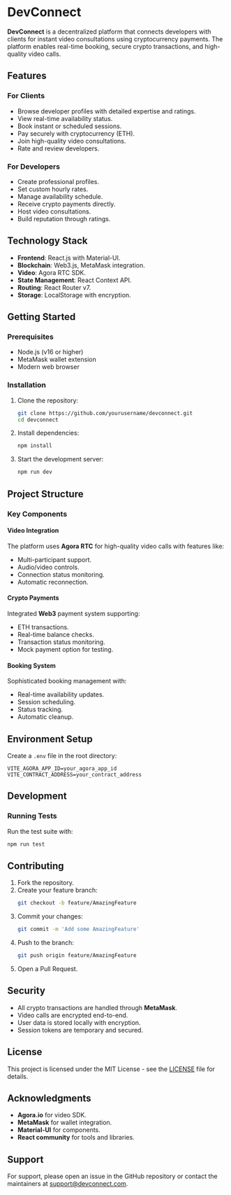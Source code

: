 # DevConnect

**DevConnect** is a decentralized platform that connects developers with clients for instant video consultations using cryptocurrency payments. The platform enables real-time booking, secure crypto transactions, and high-quality video calls.

## Features

### For Clients
- Browse developer profiles with detailed expertise and ratings.
- View real-time availability status.
- Book instant or scheduled sessions.
- Pay securely with cryptocurrency (ETH).
- Join high-quality video consultations.
- Rate and review developers.

### For Developers
- Create professional profiles.
- Set custom hourly rates.
- Manage availability schedule.
- Receive crypto payments directly.
- Host video consultations.
- Build reputation through ratings.

## Technology Stack
- **Frontend**: React.js with Material-UI.
- **Blockchain**: Web3.js, MetaMask integration.
- **Video**: Agora RTC SDK.
- **State Management**: React Context API.
- **Routing**: React Router v7.
- **Storage**: LocalStorage with encryption.

## Getting Started

### Prerequisites
- Node.js (v16 or higher)
- MetaMask wallet extension
- Modern web browser

### Installation
1. Clone the repository:
    ```bash
    git clone https://github.com/yourusername/devconnect.git
    cd devconnect
    ```
2. Install dependencies:
    ```bash
    npm install
    ```
3. Start the development server:
    ```bash
    npm run dev
    ```

## Project Structure

### Key Components

#### Video Integration
The platform uses **Agora RTC** for high-quality video calls with features like:
- Multi-participant support.
- Audio/video controls.
- Connection status monitoring.
- Automatic reconnection.

#### Crypto Payments
Integrated **Web3** payment system supporting:
- ETH transactions.
- Real-time balance checks.
- Transaction status monitoring.
- Mock payment option for testing.

#### Booking System
Sophisticated booking management with:
- Real-time availability updates.
- Session scheduling.
- Status tracking.
- Automatic cleanup.

## Environment Setup

Create a `.env` file in the root directory:
```env
VITE_AGORA_APP_ID=your_agora_app_id
VITE_CONTRACT_ADDRESS=your_contract_address
```

## Development

### Running Tests
Run the test suite with:
```bash
npm run test
```

## Contributing

1. Fork the repository.
2. Create your feature branch:
    ```bash
    git checkout -b feature/AmazingFeature
    ```
3. Commit your changes:
    ```bash
    git commit -m 'Add some AmazingFeature'
    ```
4. Push to the branch:
    ```bash
    git push origin feature/AmazingFeature
    ```
5. Open a Pull Request.

## Security

- All crypto transactions are handled through **MetaMask**.
- Video calls are encrypted end-to-end.
- User data is stored locally with encryption.
- Session tokens are temporary and secured.

## License

This project is licensed under the MIT License - see the [LICENSE](LICENSE) file for details.

## Acknowledgments

- **Agora.io** for video SDK.
- **MetaMask** for wallet integration.
- **Material-UI** for components.
- **React community** for tools and libraries.

## Support

For support, please open an issue in the GitHub repository or contact the maintainers at [support@devconnect.com](mailto:support@devconnect.com).

